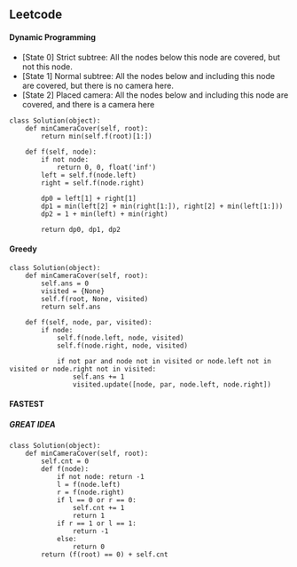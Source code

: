 ## Leetcode
#### Dynamic Programming
* [State 0] Strict subtree: All the nodes below this node are covered, but not this node.
* [State 1] Normal subtree: All the nodes below and including this node are covered, but there is no camera here.
* [State 2] Placed camera: All the nodes below and including this node are covered, and there is a camera here 
```
class Solution(object):
    def minCameraCover(self, root):
        return min(self.f(root)[1:])
        
    def f(self, node):
        if not node:
            return 0, 0, float('inf')
        left = self.f(node.left)
        right = self.f(node.right)
        
        dp0 = left[1] + right[1]
        dp1 = min(left[2] + min(right[1:]), right[2] + min(left[1:]))
        dp2 = 1 + min(left) + min(right)
        
        return dp0, dp1, dp2
```
#### Greedy
```
class Solution(object):
    def minCameraCover(self, root):
        self.ans = 0
        visited = {None}
        self.f(root, None, visited)
        return self.ans
        
    def f(self, node, par, visited):
        if node:
            self.f(node.left, node, visited)
            self.f(node.right, node, visited)
            
            if not par and node not in visited or node.left not in visited or node.right not in visited:
                self.ans += 1
                visited.update([node, par, node.left, node.right])
```

#### FASTEST
##### GREAT IDEA
```
class Solution(object):
    def minCameraCover(self, root):
        self.cnt = 0
        def f(node):
            if not node: return -1
            l = f(node.left)
            r = f(node.right)
            if l == 0 or r == 0:
                self.cnt += 1
                return 1
            if r == 1 or l == 1:
                return -1
            else:
                return 0
        return (f(root) == 0) + self.cnt
```
